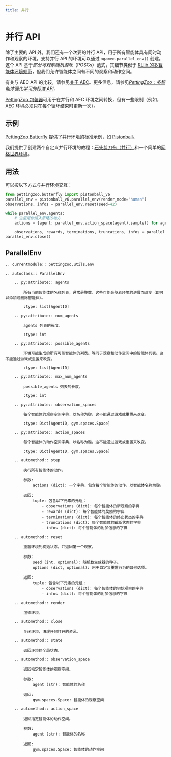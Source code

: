 ```yaml
---
title: 并行
---
```



# 并行 API

除了主要的 API 外，我们还有一个次要的并行 API，用于所有智能体具有同时动作和观察的环境。支持并行 API 的环境可以通过 `<game>.parallel_env()` 创建。这个 API 基于*部分可观察随机游戏*（POSGs）范式，其细节类似于 [RLlib 的多智能体环境规范](https://docs.ray.io/en/latest/rllib-env.html#multi-agent-and-hierarchical)，但我们允许智能体之间有不同的观察和动作空间。

有关与 AEC API 的比较，请参见[关于 AEC](https://pettingzoo.farama.org/api/aec/#about-aec)。更多信息，请参见[*PettingZoo：多智能体强化学习的标准 API*](https://arxiv.org/pdf/2009.14471.pdf)。

[PettingZoo 包装器](/api/wrappers/pz_wrappers/)可用于在并行和 AEC 环境之间转换，但有一些限制（例如，AEC 环境必须只在每个循环结束时更新一次）。

## 示例

[PettingZoo Butterfly](/environments/butterfly/) 提供了并行环境的标准示例，如 [Pistonball](/environments/butterfly/pistonball)。

我们提供了创建两个自定义并行环境的教程：[石头剪刀布（并行）](https://pettingzoo.farama.org/content/environment_creation/#example-custom-parallel-environment)和一个简单的[网格世界环境](/tutorials/custom_environment/2-environment-logic/)。

## 用法

可以按以下方式与并行环境交互：

``` python
from pettingzoo.butterfly import pistonball_v6
parallel_env = pistonball_v6.parallel_env(render_mode="human")
observations, infos = parallel_env.reset(seed=42)

while parallel_env.agents:
    # 这里是你插入策略的地方
    actions = {agent: parallel_env.action_space(agent).sample() for agent in parallel_env.agents}

    observations, rewards, terminations, truncations, infos = parallel_env.step(actions)
parallel_env.close()
```

## ParallelEnv

```{eval-rst}
.. currentmodule:: pettingzoo.utils.env

.. autoclass:: ParallelEnv

    .. py:attribute:: agents

        所有当前智能体的名称列表，通常是整数。这些可能会随着环境的进展而改变（即可以添加或删除智能体）。

        :type: list[AgentID]

    .. py:attribute:: num_agents

        agents 列表的长度。

        :type: int

    .. py:attribute:: possible_agents

        环境可能生成的所有可能智能体的列表。等同于观察和动作空间中的智能体列表。这不能通过游戏或重置来改变。

        :type: list[AgentID]

    .. py:attribute:: max_num_agents

        possible_agents 列表的长度。

        :type: int

    .. py:attribute:: observation_spaces

        每个智能体的观察空间字典，以名称为键。这不能通过游戏或重置来改变。

        :type: Dict[AgentID, gym.spaces.Space]

    .. py:attribute:: action_spaces

        每个智能体的动作空间字典，以名称为键。这不能通过游戏或重置来改变。

        :type: Dict[AgentID, gym.spaces.Space]

    .. automethod:: step

        执行所有智能体的动作。

        参数:
            actions (dict): 一个字典，包含每个智能体的动作，以智能体名称为键。

        返回:
            tuple: 包含以下元素的元组：
                - observations (dict): 每个智能体的新观察的字典
                - rewards (dict): 每个智能体的奖励的字典
                - terminations (dict): 每个智能体的终止状态的字典
                - truncations (dict): 每个智能体的截断状态的字典
                - infos (dict): 每个智能体的附加信息的字典

    .. automethod:: reset

        重置环境到初始状态，并返回第一个观察。

        参数:
            seed (int, optional): 随机数生成器的种子。
            options (dict, optional): 用于自定义重置行为的其他选项。

        返回:
            tuple: 包含以下元素的元组：
                - observations (dict): 每个智能体的初始观察的字典
                - infos (dict): 每个智能体的附加信息的字典

    .. automethod:: render

        渲染环境。

    .. automethod:: close

        关闭环境，清理任何打开的资源。

    .. automethod:: state

        返回环境的全局状态。

    .. automethod:: observation_space

        返回指定智能体的观察空间。

        参数:
            agent (str): 智能体的名称

        返回:
            gym.spaces.Space: 智能体的观察空间

    .. automethod:: action_space

        返回指定智能体的动作空间。

        参数:
            agent (str): 智能体的名称

        返回:
            gym.spaces.Space: 智能体的动作空间

```
